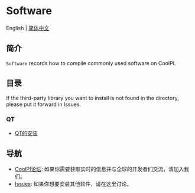 # Software

English | [简体中文](./README_CN.md)

## 简介

`Software` records how to compile commonly used software on CoolPI. 

## 目录

If the third-party library you want to install is not found in the directory, please put it forward in Issues.

### QT

* [QT的安装](./QT/QT_Install.md)



## 导航

* [CoolPI论坛](https://www.cool-pi.com): 如果你需要获取实时的信息并与全球的开发者们交流，请加入我们。
* [Issues](https://github.com/yanyitech/coolpi_4B_docs/issues): 如果你想要安装其他软件，请在这里讨论。